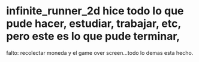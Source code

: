 # infinite_runner_2d hice todo lo que pude hacer, estudiar, trabajar, etc, pero este es lo que pude terminar,
falto: recolectar moneda y el game over screen...todo lo demas esta hecho.

